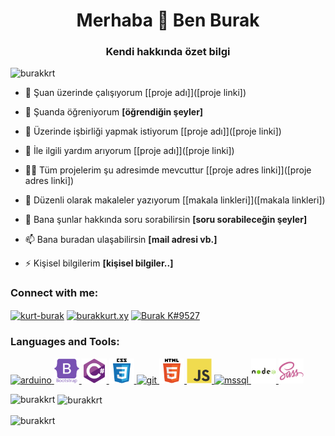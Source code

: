 <h1 align="center">Merhaba 👋 Ben Burak</h1>
<h3 align="center">Kendi hakkında özet bilgi</h3>

<p align="left"> <img src="https://komarev.com/ghpvc/?username=burakkrt&label=Profil%20Ziyareti&color=63db00&style=flat" alt="burakkrt" /> </p>

- 🔭 Şuan üzerinde çalışıyorum [[proje adı]]([proje linki])

- 🌱 Şuanda öğreniyorum **[öğrendiğin şeyler]**

- 👯 Üzerinde işbirliği yapmak istiyorum [[proje adı]]([proje linki])

- 🤝 İle ilgili yardım arıyorum [[proje adı]]([proje linki])

- 👨‍💻 Tüm projelerim şu adresimde mevcuttur [[proje adres linki]]([proje adres linki])

- 📝 Düzenli olarak makaleler yazıyorum [[makala linkleri]]([makala linkleri])

- 💬 Bana şunlar hakkında soru sorabilirsin **[soru sorabileceğin şeyler]**

- 📫 Bana buradan ulaşabilirsin **[mail adresi vb.]**

- ⚡ Kişisel bilgilerim **[kişisel bilgiler..]**

<h3 align="left">Connect with me:</h3>
<p align="left">
<a href="https://linkedin.com/in/kurt-burak" target="blank"><img align="center" src="https://raw.githubusercontent.com/rahuldkjain/github-profile-readme-generator/master/src/images/icons/Social/linked-in-alt.svg" alt="kurt-burak" height="30" width="40" /></a>
<a href="https://instagram.com/burakkurt.xy" target="blank"><img align="center" src="https://raw.githubusercontent.com/rahuldkjain/github-profile-readme-generator/master/src/images/icons/Social/instagram.svg" alt="burakkurt.xy" height="30" width="40" /></a>
<a href="https://discord.gg/Burak K#9527" target="blank"><img align="center" src="https://raw.githubusercontent.com/rahuldkjain/github-profile-readme-generator/master/src/images/icons/Social/discord.svg" alt="Burak K#9527" height="30" width="40" /></a>
</p>

<h3 align="left">Languages and Tools:</h3>
<p align="left"> <a href="https://www.arduino.cc/" target="_blank" rel="noreferrer"> <img src="https://cdn.worldvectorlogo.com/logos/arduino-1.svg" alt="arduino" width="40" height="40"/> </a> <a href="https://getbootstrap.com" target="_blank" rel="noreferrer"> <img src="https://raw.githubusercontent.com/devicons/devicon/master/icons/bootstrap/bootstrap-plain-wordmark.svg" alt="bootstrap" width="40" height="40"/> </a> <a href="https://www.w3schools.com/cs/" target="_blank" rel="noreferrer"> <img src="https://raw.githubusercontent.com/devicons/devicon/master/icons/csharp/csharp-original.svg" alt="csharp" width="40" height="40"/> </a> <a href="https://www.w3schools.com/css/" target="_blank" rel="noreferrer"> <img src="https://raw.githubusercontent.com/devicons/devicon/master/icons/css3/css3-original-wordmark.svg" alt="css3" width="40" height="40"/> </a> <a href="https://git-scm.com/" target="_blank" rel="noreferrer"> <img src="https://www.vectorlogo.zone/logos/git-scm/git-scm-icon.svg" alt="git" width="40" height="40"/> </a> <a href="https://www.w3.org/html/" target="_blank" rel="noreferrer"> <img src="https://raw.githubusercontent.com/devicons/devicon/master/icons/html5/html5-original-wordmark.svg" alt="html5" width="40" height="40"/> </a> <a href="https://developer.mozilla.org/en-US/docs/Web/JavaScript" target="_blank" rel="noreferrer"> <img src="https://raw.githubusercontent.com/devicons/devicon/master/icons/javascript/javascript-original.svg" alt="javascript" width="40" height="40"/> </a> <a href="https://www.microsoft.com/en-us/sql-server" target="_blank" rel="noreferrer"> <img src="https://www.svgrepo.com/show/303229/microsoft-sql-server-logo.svg" alt="mssql" width="40" height="40"/> </a> <a href="https://nodejs.org" target="_blank" rel="noreferrer"> <img src="https://raw.githubusercontent.com/devicons/devicon/master/icons/nodejs/nodejs-original-wordmark.svg" alt="nodejs" width="40" height="40"/> </a> <a href="https://sass-lang.com" target="_blank" rel="noreferrer"> <img src="https://raw.githubusercontent.com/devicons/devicon/master/icons/sass/sass-original.svg" alt="sass" width="40" height="40"/> </a> </p>

<p><img align="left" src="https://github-readme-stats.vercel.app/api/top-langs?username=burakkrt&show_icons=true&theme=dark&locale=en&layout=compact" alt="burakkrt" /></p>

<p>&nbsp;<img align="center" src="https://github-readme-stats.vercel.app/api?username=burakkrt&show_icons=true&theme=dark&title_color=ff0000&text_color=ffffff&cache_seconds=1800&locale=tr" alt="burakkrt" /></p>

<p><img align="center" src="https://github-readme-streak-stats.herokuapp.com/?user=burakkrt&" alt="burakkrt" /></p>

